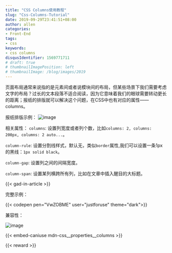 ```yaml
---
title: "CSS Columns使用教程"
slug: "Css-Columns-Tutorial"
date: 2019-09-29T23:41:51+08:00
author: allen
categories:
- Front-End
tags:
- css
keywords:
- css columns
disqusIdentifier: 1569771711
# draft: true
# thumbnailImagePosition: left
# thumbnailImage: /blog/images/2019
---
```


页面布局通常来说指的是元素间或者说模块间的布局，但某些场景下我们需要考虑文字的布局？过长的文本段落不适合阅读，因为它意味着我们的眼球需要转动更长的距离；报纸的排版就可以解决这个问题，在CSS中也有对应的属性——columns。

<!--more-->

报纸排版示例：
![image](https://user-images.githubusercontent.com/11868477/65834997-8a20ef80-e2d0-11e9-8629-0e3da07ddf2f.png)

相关属性：
`columns`: 设置列宽度或者列个数，比如`columns: 2, columns: 200px, columns: 2 auto...`。

`column-rule`: 设置分割线样式，默认无，类似`border`属性,我们可以设置一条1px的黑线：`1px solid black`。 

`column-gap`: 设置列之间的间隔宽度。

`column-span`: 设置某列横跨所有列，比如在文章中插入醒目的大标题。

{{< gad-in-article >}}

完整示例：

{{< codepen pen="VwZOBME" user="justforuse" theme="dark">}}

兼容性：

![image](https://user-images.githubusercontent.com/11868477/65894911-26381d00-e3dd-11e9-962c-eadc10e11de4.png)


{{< embed-caniuse mdn-css__properties__columns >}}


<!-- {{< codepen pen="PKdOpB" user="justforuse" theme="dark">}} -->
<!-- {{< alert warning >}}
xxx
{{< /alert >}} -->
{{< reward >}}
